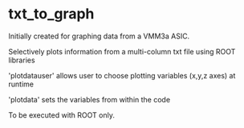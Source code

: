 # txt_to_graph
 Initially created for graphing data from a VMM3a ASIC.
 
 Selectively plots information from a multi-column txt file using ROOT libraries

 'plotdatauser' allows user to choose plotting variables (x,y,z axes) at runtime

 'plotdata' sets the variables from within the code

  To be executed with ROOT only. 